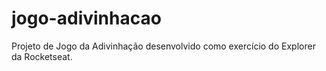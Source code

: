 # jogo-adivinhacao
Projeto de Jogo da Adivinhação desenvolvido como exercício do Explorer da Rocketseat.
